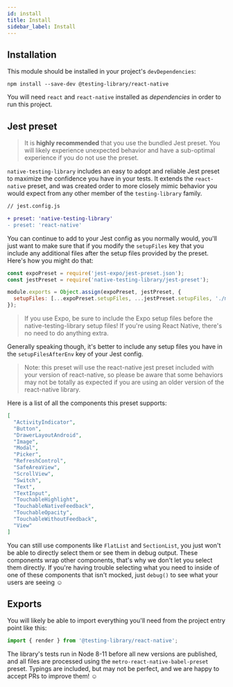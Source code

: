 ```yaml
---
id: install
title: Install
sidebar_label: Install
---
```


## Installation

This module should be installed in your project's `devDependencies`:

```
npm install --save-dev @testing-library/react-native
```

You will need `react` and `react-native` installed as _dependencies_ in order to run this project.

## Jest preset

> It is **highly recommended** that you use the bundled Jest preset. You will likely experience
> unexpected behavior and have a sub-optimal experience if you do not use the preset.

`native-testing-library` includes an easy to adopt and reliable Jest preset to maximize the
confidence you have in your tests. It extends the `react-native` preset, and was created order to
more closely mimic behavior you would expect from any other member of the `testing-library` family.

```diff
// jest.config.js

+ preset: 'native-testing-library'
- preset: 'react-native'
```

You can continue to add to your Jest config as you normally would, you'll just want to make sure
that if you modify the `setupFiles` key that you include any additional files after the setup files
provided by the preset. Here's how you might do that:

```javascript
const expoPreset = require('jest-expo/jest-preset.json');
const jestPreset = require('native-testing-library/jest-preset');

module.exports = Object.assign(expoPreset, jestPreset, {
  setupFiles: [...expoPreset.setupFiles, ...jestPreset.setupFiles, './mySetup.js'],
});
```

> If you use Expo, be sure to include the Expo setup files before the native-testing-library setup
> files! If you're using React Native, there's no need to do anything extra.

Generally speaking though, it's better to include any setup files you have in the
`setupFilesAfterEnv` key of your Jest config.

> Note: this preset will use the react-native jest preset included with your version of
> react-native, so please be aware that some behaviors may not be totally as expected if you are
> using an older version of the react-native library.

Here is a list of all the components this preset supports:

```json
[
  "ActivityIndicator",
  "Button",
  "DrawerLayoutAndroid",
  "Image",
  "Modal",
  "Picker",
  "RefreshControl",
  "SafeAreaView",
  "ScrollView",
  "Switch",
  "Text",
  "TextInput",
  "TouchableHighlight",
  "TouchableNativeFeedback",
  "TouchableOpacity",
  "TouchableWithoutFeedback",
  "View"
]
```

You can still use components like `FlatList` and `SectionList`, you just won't be able to directly
select them or see them in debug output. These components wrap other components, that's why we don't
let you select them directly. If you're having trouble selecting what you need to inside of one of
these components that isn't mocked, just `debug()` to see what your users are seeing ☺️

## Exports

You will likely be able to import everything you'll need from the project entry point like this:

```js
import { render } from '@testing-library/react-native';
```

The library's tests run in Node 8-11 before all new versions are published, and all files are
processed using the `metro-react-native-babel-preset` preset. Typings are included, but may not be
perfect, and we are happy to accept PRs to improve them! ☺️

